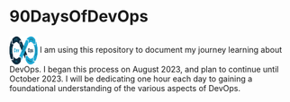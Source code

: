 # 90DaysOfDevOps
<img src="https://github.com/DebankanSarkar989/90DaysOfDevOps/blob/main/DevOps.png" width="50px" height="50px" align="center" >
I am using this repository to document my journey learning about DevOps. I began this process on August 2023, and plan to continue until October 2023. I will be dedicating one hour each day to gaining a foundational understanding of the various aspects of DevOps.
